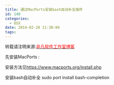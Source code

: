 ```yaml
---
title: 通过MacPorts安装bash自动补全插件
id: 140
categories:
  - OSX
date: 2014-02-20 11:30:04
tags:
---
```


转载请注明来源:[<span style="color: #ff0000;">非凡软件工作室博客</span>](http://blog.feifansoft.tk/ "非凡软件工作室博客")

先安装MacPorts :

安装方法见[https://www.macports.org/install.php ](https://www.macports.org/install.php)

安装bash自动补全 sudo port install bash-completion
